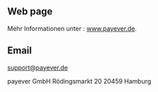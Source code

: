 ## Web page
 
Mehr Informationen unter : <a href="https://www.payever.de" target="_blank">www.payever.de</a>. 
 
## Email

support@payever.de

payever GmbH
Rödingsmarkt 20
20459 Hamburg
